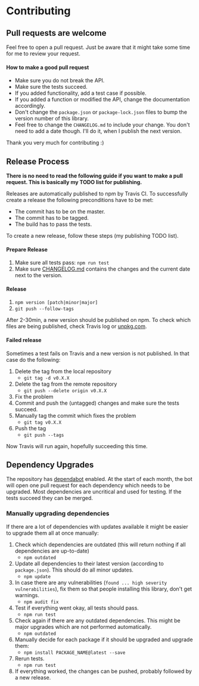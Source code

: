 # Contributing

## Pull requests are welcome

Feel free to open a pull request. Just be aware that it might take some time for me to review your request.

#### How to make a good pull request
- Make sure you do not break the API.
- Make sure the tests succeed.
- If you added functionality, add a test case if possible.
- If you added a function or modified the API, change the documentation accordingly.
- Don't change the `package.json` or `package-lock.json` files to bump the version number of this library.
- Feel free to change the `CHANGELOG.md` to include your change. You don't need to add a date though. I'll do it, when I publish the next version.

Thank you very much for contributing :)

## Release Process

**There is no need to read the following guide if you want to make a pull request. This is basically my TODO list for publishing.**

Releases are automatically published to npm by Travis CI. To successfully create a release the following preconditions have to be met:
- The commit has to be on the master.
- The commit has to be tagged.
- The build has to pass the tests.

To create a new release, follow these steps (my publishing TODO list).

#### Prepare Release
1. Make sure all tests pass: `npm run test`
2. Make sure [CHANGELOG.md](./CHANGELOG.md) contains the changes and the current date next to the version.

#### Release
1. `npm version [patch|minor|major]`
2. `git push --follow-tags`

After 2-30min, a new version should be published on npm. To check which files are being published, check Travis log or [unpkg.com](https://unpkg.com/puppeteer-cluster/).

#### Failed release
Sometimes a test fails on Travis and a new version is not published. In that case do the following:

1. Delete the tag from the local repository
    - `git tag -d v0.X.X`
2. Delete the tag from the remote repository
    - `git push --delete origin v0.X.X`
3. Fix the problem
4. Commit and push the (untagged) changes and make sure the tests succeed.
5. Manually tag the commit which fixes the problem
    - `git tag v0.X.X`
6. Push the tag
    - `git push --tags`

Now Travis will run again, hopefully succeeding this time.

## Dependency Upgrades

The repository has [dependabot](https://github.com/dependabot) enabled. At the start of each month, the bot will open one pull request for each dependency which needs to be upgraded. Most dependencies are uncritical and used for testing. If the tests succeed they can be merged.

### Manually upgrading dependencies

If there are a lot of dependencies with updates available it might be easier to upgrade them all at once manually:

1. Check which dependencies are outdated (this will return nothing if all dependencies are up-to-date)
    - `npm outdated`
2. Update all dependencies to their latest version (according to `package.json`). This should do all minor updates.
    - `npm update`
3. In case there are any vulnerabilities (`found ... high severity vulnerabilities`), fix them so that people installing this library, don't get warnings.
    - `npm audit fix`
4. Test if everything went okay, all tests should pass.
    - `npm run test`
5. Check again if there are any outdated dependencies. This might be major upgrades which are not performed automatically.
    - `npm outdated`
6. Manually decide for each package if it should be upgraded and upgrade them:
    - `npm install PACKAGE_NAME@latest --save`
7. Rerun tests.
    - `npm run test`
8. If everything worked, the changes can be pushed, probably followed by a new release.